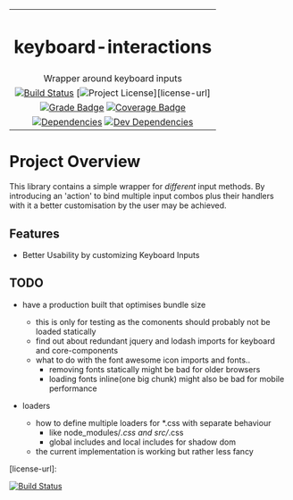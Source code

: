 | |
| :---: |
| <h1>keyboard-interactions</h1> |
| Wrapper around keyboard inputs  |
| [![Build Status][ci-image]][ci-url] [![Project License][license-image]][license-url] |
| [![Grade Badge][codacy-grade-image]][codacy-grade-url] [![Coverage Badge][coverage-image]][coverage-url]   |
| [![Dependencies][dep-status-image]][dep-status-url] [![Dev Dependencies][devdep-status-image]][devdep-status-url] |


# Project Overview

This library contains a simple wrapper for *different* input methods. By introducing an 'action' to bind multiple input combos plus their handlers with it a better customisation by the user may be achieved. 

## Features
* Better Usability by customizing Keyboard Inputs


## TODO
* have a production built that optimises bundle size 
    * this is only for testing as the comonents should probably not be loaded statically
    * find out about redundant jquery and lodash imports for keyboard and core-components
    * what to do with the font awesome icon imports and fonts..
        * removing fonts statically might be bad for older browsers
        * loading fonts inline(one big chunk) might also be bad for mobile performance
        
* loaders
    * how to define multiple loaders for *.css with separate behaviour 
        * like node_modules/*.css and src/*.css 
        * global includes and local includes for shadow dom
    * the current implementation is working but rather less fancy 
    
    
    
    


<!-- ASSETS and LINKS -->
<!-- License -->
[license-image]: https://img.shields.io/badge/license-MIT-blue.svg?style=flat-square
[license-url]: 



<!-- travis-ci -->
[ci-image]: https://travis-ci.org/frank1147/skatejs-components.svg?branch=master
[ci-url]: https://travis-ci.org/frank1147/skatejs-components

 [![Build Status](https://travis-ci.org/frank1147/skatejs-components.svg?branch=master)]()

<!-- Codacy Badge Grade -->
[codacy-grade-image]: https://api.codacy.com/project/badge/Grade/7a47a8ae8682467b9e33a3d47a6fbd54
[codacy-grade-url]: https://www.codacy.com/app/frank1147/skatejs-components?utm_source=github.com&amp;utm_medium=referral&amp;utm_content=frank1147/skatejs-components&amp;utm_campaign=Badge_Grade

<!-- Codacy Badge Coverage -->
[coverage-image]: https://api.codacy.com/project/badge/Coverage/7a47a8ae8682467b9e33a3d47a6fbd54
[coverage-url]: https://www.codacy.com/app/frank1147/skatejs-components?utm_source=github.com&amp;utm_medium=referral&amp;utm_content=frank1147/skatejs-components&amp;utm_campaign=Badge_Coverage

[dep-status-image]: https://david-dm.org/frank1147/skatejs-components/status.svg
[dep-status-url]: https://david-dm.org/frank1147/skatejs-components#info=dependencies
[devdep-status-image]: https://david-dm.org/frank1147/skatejs-components/dev-status.svg
[devdep-status-url]: https://david-dm.org/frank1147/skatejs-components#info=devDependencies

<!-- Screenshots -->
